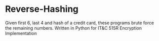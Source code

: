 # Reverse-Hashing
Given first 6, last 4 and hash of a credit card, these programs brute force the remaining numbers. Written in Python for IT&amp;C 515R Encryption Implementation
